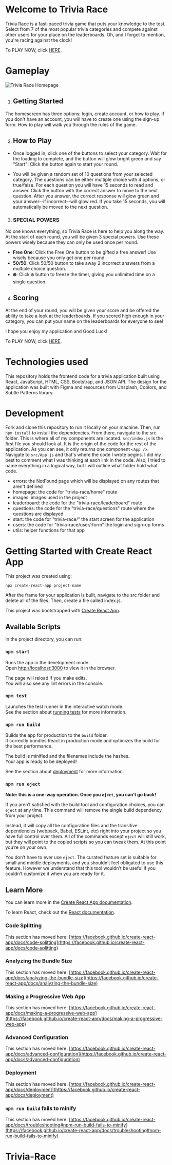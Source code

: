 # Welcome to Trivia Race
Trivia Race is a fast-paced trivia game that puts your knowledge to the test. Select from 7 of the most popular trivia categories and compete against other users for your place on the leaderboards. Oh, and I forgot to mention, you're racing against the clock!

To PLAY NOW, click [HERE](https://trivia-race.vercel.app/). 

# Gameplay
![Trivia Race Homepage](https://github.com/FoolyTD/Trivia-Race/blob/main/src/images/trivia-race-homepage.jpg)

1. ## Getting Started
The homescreen has three options: login, create account, or how to play. If you don't have an account, you will have to create one using the sign-up form. How to play will walk you through the rules of the game.

2. ## How to Play
- Once logged in, click one of the buttons to select your category. Wait for the loading to complete, and the button will glow bright green and say "Start"! Click the button again to start your round.

- You will be given a random set of 10 questions from your selected category. The questions can be either multiple choice with 4 options, or true/false. For each question you will have 15 seconds to read and answer. Click the button with the correct answer to move to the next question. After you answer, the correct response will glow green and your answer--if incorrect--will glow red. If you take 15 seconds, you will automatically be moved to the next question.

3. ### **SPECIAL POWERS**
No one knows everything, so Trivia Race is here to help you along the way. At the start of each round, you will be given 3 special powers. Use these powers wisely because they can only be used once per round.

- **Free One**: Click the Free One button to be gifted a free answer! Use wisely because you only get one per round.
- **50/50**: Click 50/50 button to take away 2 incorrect answers from a multiple choice question.
- **❄️**: Click ❄️ button to freeze the timer, giving you unlimited time on a single question. 

4. ## Scoring
At the end of your round, you will be given your score and be offered the ability to take a look at the leaderboards. If you scored high enough in your category, you can put your name on the leaderboards for everyone to see!

I hope you enjoy my application and Good Luck!

To PLAY NOW, click [HERE](https://trivia-race.vercel.app/). 

# Technologies used
This repository holds the frontend code for a trivia application built using React, JavaScript, HTML, CSS, Bootstrap, and JSON API. The design for the application was built with Figma and resources from Unsplash, Coolors, and Subtle Patterns library. 

# Development
Fork and clone this repository to run it locally on your machine. Then, run `npm install` to install the dependencies. From there, navigate to the src folder. This is where all of my components are located. `src/index.js` is the first file you should look at. It is the origin of the code for the rest of the application. As you can see, it only returns one component `<App />`. Navigate to `src/App.js` and that's where the code I wrote begins. I did my best to comment what I was thinking at each link in the code. Also, I tried to name everything in a logical way, but I will outline what folder hold what code.

- errors: the NotFound page which will be displayed on any routes that aren't defined 
- homepage: the code for "trivia-race/home" route
- images: images used in the project
- leaderboard: the code for the "trivia-race/leaderboard" route
- questions: the code for the "trivia-race/questions" route where the questions are displayed
- start: the code for "trivia-race/" the start screen for the application
- users: the code for "trivia-race/user/:form" the login and sign-up forms
- utils: helper functions for that app

# Getting Started with Create React App
This project was created using:
```
npx create-react-app project-name
```
After the frame for your application is built, navigate to the src folder and delete all of the files. Then, create a file called index.js.

This project was bootstrapped with [Create React App](https://github.com/facebook/create-react-app).

## Available Scripts

In the project directory, you can run:

### `npm start`

Runs the app in the development mode.\
Open [http://localhost:3000](http://localhost:3000) to view it in the browser.

The page will reload if you make edits.\
You will also see any lint errors in the console.

### `npm test`

Launches the test runner in the interactive watch mode.\
See the section about [running tests](https://facebook.github.io/create-react-app/docs/running-tests) for more information.

### `npm run build`

Builds the app for production to the `build` folder.\
It correctly bundles React in production mode and optimizes the build for the best performance.

The build is minified and the filenames include the hashes.\
Your app is ready to be deployed!

See the section about [deployment](https://facebook.github.io/create-react-app/docs/deployment) for more information.

### `npm run eject`

**Note: this is a one-way operation. Once you `eject`, you can’t go back!**

If you aren’t satisfied with the build tool and configuration choices, you can `eject` at any time. This command will remove the single build dependency from your project.

Instead, it will copy all the configuration files and the transitive dependencies (webpack, Babel, ESLint, etc) right into your project so you have full control over them. All of the commands except `eject` will still work, but they will point to the copied scripts so you can tweak them. At this point you’re on your own.

You don’t have to ever use `eject`. The curated feature set is suitable for small and middle deployments, and you shouldn’t feel obligated to use this feature. However we understand that this tool wouldn’t be useful if you couldn’t customize it when you are ready for it.

## Learn More

You can learn more in the [Create React App documentation](https://facebook.github.io/create-react-app/docs/getting-started).

To learn React, check out the [React documentation](https://reactjs.org/).

### Code Splitting

This section has moved here: [https://facebook.github.io/create-react-app/docs/code-splitting](https://facebook.github.io/create-react-app/docs/code-splitting)

### Analyzing the Bundle Size

This section has moved here: [https://facebook.github.io/create-react-app/docs/analyzing-the-bundle-size](https://facebook.github.io/create-react-app/docs/analyzing-the-bundle-size)

### Making a Progressive Web App

This section has moved here: [https://facebook.github.io/create-react-app/docs/making-a-progressive-web-app](https://facebook.github.io/create-react-app/docs/making-a-progressive-web-app)

### Advanced Configuration

This section has moved here: [https://facebook.github.io/create-react-app/docs/advanced-configuration](https://facebook.github.io/create-react-app/docs/advanced-configuration)

### Deployment

This section has moved here: [https://facebook.github.io/create-react-app/docs/deployment](https://facebook.github.io/create-react-app/docs/deployment)

### `npm run build` fails to minify

This section has moved here: [https://facebook.github.io/create-react-app/docs/troubleshooting#npm-run-build-fails-to-minify](https://facebook.github.io/create-react-app/docs/troubleshooting#npm-run-build-fails-to-minify)
# Trivia-Race
